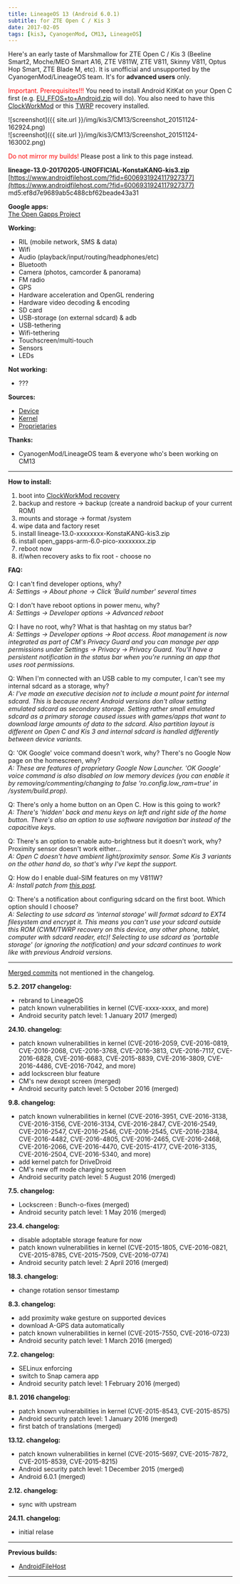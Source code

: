 ```yaml
---
title: LineageOS 13 (Android 6.0.1)
subtitle: for ZTE Open C / Kis 3
date: 2017-02-05
tags: [kis3, CyanogenMod, CM13, LineageOS]
---
```


Here's an early taste of Marshmallow for ZTE Open C / Kis 3 (Beeline Smart2, Moche/MEO Smart A16, ZTE V811W, ZTE V811, Skinny V811, Optus Hop Smart, ZTE Blade M, etc). It is unofficial and unsupported by the CyanogenMod/LineageOS team. It's for **advanced users** only.

<span style="color:#FF0000;">Important. Prerequisites!!!</span> You need to install Android KitKat on your Open C first (e.g. [EU_FFOS+to+Android.zip](https://www.androidfilehost.com/?fid=4349826312261607875) will do). You also need to have this [ClockWorkMod](/devices/kis3/CWM) or this [TWRP](/devices/kis3/TWRP) recovery installed.

![screenshot]({{ site.url }}/img/kis3/CM13/Screenshot_20151124-162924.png)  
![screenshot]({{ site.url }}/img/kis3/CM13/Screenshot_20151124-163002.png)

<span style="color:#FF0000;">Do not mirror my builds!</span> Please post a link to this page instead.

**lineage-13.0-20170205-UNOFFICIAL-KonstaKANG-kis3.zip**  
[https://www.androidfilehost.com/?fid=6006931924117927377](https://www.androidfilehost.com/?fid=6006931924117927377)  
md5:ef8d7e9689ab5c488cbf62beade43a31

**Google apps:**  
[The Open Gapps Project](http://opengapps.org/?arch=arm&api=6.0&variant=pico)

**Working:**

- RIL (mobile network, SMS & data)
- Wifi
- Audio (playback/input/routing/headphones/etc)
- Bluetooth
- Camera (photos, camcorder & panorama)
- FM radio
- GPS
- Hardware acceleration and OpenGL rendering
- Hardware video decoding & encoding
- SD card
- USB-storage (on external sdcard) & adb
- USB-tethering
- Wifi-tethering
- Touchscreen/multi-touch
- Sensors
- LEDs

**Not working:**

- ???

**Sources:**

- [Device](https://github.com/KonstaT/android_device_zte_kis3/tree/cm-13.0)
- [Kernel](https://github.com/KonstaT/android_kernel_zte_msm8610/tree/cm-13.0)
- [Proprietaries](https://github.com/KonstaT/proprietary_vendor_zte/tree/cm-13.0)

**Thanks:**

- CyanogenMod/LineageOS team & everyone who's been working on CM13

----

**How to install:**

1. boot into [ClockWorkMod recovery](/devices/kis3/CWM)
2. backup and restore -> backup (create a nandroid backup of your current ROM)
3. mounts and storage -> format /system
4. wipe data and factory reset
5. install lineage-13.0-xxxxxxxx-KonstaKANG-kis3.zip
6. install open_gapps-arm-6.0-pico-xxxxxxxx.zip
7. reboot now
8. if/when recovery asks to fix root - choose no

**FAQ:**

Q: I can't find developer options, why?  
*A: Settings -> About phone -> Click 'Build number' several times*

Q: I don't have reboot options in power menu, why?  
*A: Settings -> Developer options -> Advanced reboot*

Q: I have no root, why? What is that hashtag on my status bar?  
*A: Settings -> Developer options -> Root access. Root management is now integrated as part of CM's Privacy Guard and you can manage per app permissions under Settings -> Privacy -> Privacy Guard. You'll have a persistent notification in the status bar when you're running an app that uses root permissions.*

Q: When I'm connected with an USB cable to my computer, I can't see my internal sdcard as a storage, why?  
*A: I've made an executive decision not to include a mount point for internal sdcard. This is because recent Android versions don't allow setting emulated sdcard as secondary storage. Setting rather small emulated sdcard as a primary storage caused issues with games/apps that want to download large amounts of data to the sdcard. Also partition layout is different on Open C and Kis 3 and internal sdcard is handled differently between device variants.*

Q: 'OK Google' voice command doesn't work, why? There's no Google Now page on the homescreen, why?  
*A: These are features of proprietary Google Now Launcher. 'OK Google' voice command is also disabled on low memory devices (you can enable it by removing/commenting/changing to false 'ro.config.low_ram=true' in /system/build.prop).*

Q: There's only a home button on an Open C. How is this going to work?  
*A: There's 'hidden' back and menu keys on left and right side of the home button. There's also an option to use software navigation bar instead of the capacitive keys.*

Q: There's an option to enable auto-brightness but it doesn't work, why? Proximity sensor doesn't work either...  
*A: Open C doesn't have ambient light/proximity sensor. Some Kis 3 variants on the other hand do, so that's why I've kept the support.*

Q: How do I enable dual-SIM features on my V811W?  
*A: Install patch from [this post](http://forum.xda-developers.com/showpost.php?p=65104843&postcount=49).*

Q: There's a notification about configuring sdcard on the first boot. Which option should I choose?  
*A: Selecting to use sdcard as 'internal storage' will format sdcard to EXT4 filesystem and encrypt it. This means you can't use your sdcard outside this ROM (CWM/TWRP recovery on this device, any other phone, tablet, computer with sdcard reader, etc)! Selecting to use sdcard as 'portable storage' (or ignoring the notification) and your sdcard continues to work like with previous Android versions.*

----

[Merged commits](https://review.lineageos.org/#/q/status:merged++branch:cm-13.0+-project:%255E.*device.*+-project:%255E.*kernel.*,n,z) not mentioned in the changelog.

**5.2. 2017 changelog:**

- rebrand to LineageOS
- patch known vulnerabilities in kernel (CVE-xxxx-xxxx, and more)
- Android security patch level: 1 January 2017 (merged)

**24.10. changelog:**

- patch known vulnerabilities in kernel (CVE-2016-2059, CVE-2016-0819, CVE-2016-2068, CVE-2016-3768, CVE-2016-3813, CVE-2016-7117, CVE-2016-6828, CVE-2016-6683, CVE-2015-8839, CVE-2016-3809, CVE-2016-4486, CVE-2016-7042, and more)
- add lockscreen blur feature
- CM's new dexopt screen (merged)
- Android security patch level: 5 October 2016 (merged)

**9.8. changelog:**

- patch known vulnerabilities in kernel (CVE-2016-3951, CVE-2016-3138, CVE-2016-3156, CVE-2016-3134, CVE-2016-2847, CVE-2016-2549, CVE-2016-2547, CVE-2016-2546, CVE-2016-2545, CVE-2016-2384, CVE-2016-4482, CVE-2016-4805, CVE-2016-2465, CVE-2016-2468, CVE-2016-2066, CVE-2016-4470, CVE-2015-4177, CVE-2016-3135, CVE-2016-2504, CVE-2016-5340, and more)
- add kernel patch for DriveDroid
- CM's new off mode charging screen
- Android security patch level: 5 August 2016 (merged)

**7.5. changelog:**

- Lockscreen : Bunch-o-fixes (merged)
- Android security patch level: 1 May 2016 (merged)

**23.4. changelog:**

- disable adoptable storage feature for now
- patch known vulnerabilities in kernel (CVE-2015-1805, CVE-2016-0821, CVE-2015-8785, CVE-2015-7509, CVE-2016-0774)
- Android security patch level: 2 April 2016 (merged)

**18.3. changelog:**

- change rotation sensor timestamp

**8.3. changelog:**

- add proximity wake gesture on supported devices
- download A-GPS data automatically
- patch known vulnerabilities in kernel (CVE-2015-7550, CVE-2016-0723)
- Android security patch level: 1 March 2016 (merged)

**7.2. changelog:**

- SELinux enforcing
- switch to Snap camera app
- Android security patch level: 1 February 2016 (merged)

**8.1. 2016 changelog:**

- patch known vulnerabilities in kernel (CVE-2015-8543, CVE-2015-8575)
- Android security patch level: 1 January 2016 (merged)
- first batch of translations (merged)

**13.12. changelog:**

- patch known vulnerabilities in kernel (CVE-2015-5697, CVE-2015-7872, CVE-2015-8539, CVE-2015-8215)
- Android security patch level: 1 December 2015 (merged)
- Android 6.0.1 (merged)

**2.12. changelog:**

- sync with upstream

**24.11. changelog:**

- initial relase

----

**Previous builds:**

- [AndroidFileHost](https://www.androidfilehost.com/?w=files&flid=90015)

----
